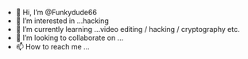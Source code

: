 - 👋 Hi, I’m @Funkydude66
- 👀 I’m interested in ...hacking
- 🌱 I’m currently learning ...video editing / hacking / cryptography etc.
- 💞️ I’m looking to collaborate on ...
- 📫 How to reach me ...

<!---
Funkydude66/Funkydude66 is a ✨ special ✨ repository because its `README.md` (this file) appears on your GitHub profile.
You can click the Preview link to take a look at your changes.
--->
